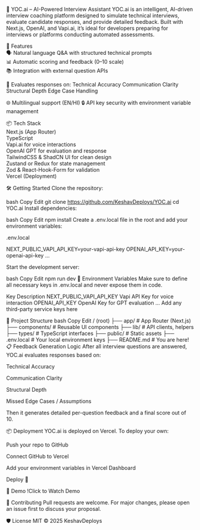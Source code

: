 🧠 YOC.ai – AI-Powered Interview Assistant
YOC.ai is an intelligent, AI-driven interview coaching platform designed to simulate technical interviews, evaluate candidate responses, and provide detailed feedback. Built with Next.js, OpenAI, and Vapi.ai, it’s ideal for developers preparing for interviews or platforms conducting automated assessments.

🚀 Features<br>
🗣️ Natural language Q&A with structured technical prompts <br>
📊 Automatic scoring and feedback (0–10 scale) <br>
📚 Integration with external question APIs <br>

🧠 Evaluates responses on:
Technical Accuracy
Communication Clarity
Structural Depth
Edge Case Handling

🌐 Multilingual support (EN/HI)
🔒 API key security with environment variable management

📦 Tech Stack <br>
Next.js (App Router) <br>
TypeScript<br>
Vapi.ai for voice interactions <br>
OpenAI GPT for evaluation and response <br>
TailwindCSS & ShadCN UI for clean design <br>
Zustand or Redux for state management <br>
Zod & React-Hook-Form for validation <br>
Vercel (Deployment) <br>
 

🛠️ Getting Started
Clone the repository:

bash
Copy
Edit
git clone https://github.com/KeshavDeploys/YOC.ai
cd YOC.ai
Install dependencies:

bash
Copy
Edit
npm install
Create a .env.local file in the root and add your environment variables:

.env.local

NEXT_PUBLIC_VAPI_API_KEY=your-vapi-api-key
OPENAI_API_KEY=your-openai-api-key
...

Start the development server:

bash
Copy
Edit
npm run dev
🔐 Environment Variables
Make sure to define all necessary keys in .env.local and never expose them in code.

Key	Description
NEXT_PUBLIC_VAPI_API_KEY	Vapi API Key for voice interaction
OPENAI_API_KEY	OpenAI Key for GPT evaluation
...	Add any third-party service keys here

📁 Project Structure
bash
Copy
Edit
/ (root)
├── app/               # App Router (Next.js)
├── components/        # Reusable UI components
├── lib/               # API clients, helpers
├── types/             # TypeScript interfaces
├── public/            # Static assets
├── .env.local         # Your local environment keys
├── README.md          # You are here!
📋 Feedback Generation Logic
After all interview questions are answered, YOC.ai evaluates responses based on:

Technical Accuracy

Communication Clarity

Structural Depth

Missed Edge Cases / Assumptions

Then it generates detailed per-question feedback and a final score out of 10.

📦 Deployment
YOC.ai is deployed on Vercel. To deploy your own:

Push your repo to GitHub

Connect GitHub to Vercel

Add your environment variables in Vercel Dashboard

Deploy 🚀

📸 Demo
!Click to Watch Demo

🤝 Contributing
Pull requests are welcome. For major changes, please open an issue first to discuss your proposal.

🛡️ License
MIT © 2025 KeshavDeploys
